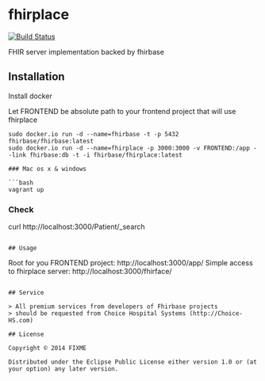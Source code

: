 # fhirplace

[![Build Status](https://travis-ci.org/fhirbase/fhirplace.svg)](https://travis-ci.org/fhirbase/fhirplace)

FHIR server implementation backed by fhirbase

## Installation

Install docker

Let FRONTEND be absolute path to your frontend project that will use fhirplace

```
sudo docker.io run -d --name=fhirbase -t -p 5432 fhirbase/fhirbase:latest
sudo docker.io run -d --name=fhirplace -p 3000:3000 -v FRONTEND:/app --link fhirbase:db -t -i fhirbase/fhirplace:latest

### Mac os x & windows

```bash
vagrant up
```

### Check

curl http://localhost:3000/Patient/_search

```

## Usage

```
Root for you FRONTEND project: http://localhost:3000/app/
Simple access to fhirplace server: http://localhost:3000/fhirface/
```

## Service

> All premium services from developers of Fhirbase projects 
> should be requested from Choice Hospital Systems (http://Choice-HS.com)

## License

Copyright © 2014 FIXME

Distributed under the Eclipse Public License either version 1.0 or (at
your option) any later version.
